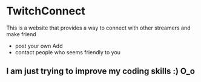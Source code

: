 # TwitchConnect

This is a website that provides a way to connect with other streamers and make friend 
* post your own Add
* contact people who seems friendly to you 

## I am just trying to improve my coding skills :) O_o